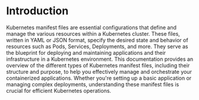 # Introduction
Kubernetes manifest files are essential configurations that define and manage the various resources within a Kubernetes cluster. These files, written in YAML or JSON format, specify the desired state and behavior of resources such as Pods, Services, Deployments, and more. They serve as the blueprint for deploying and maintaining applications and their infrastructure in a Kubernetes environment. This documentation provides an overview of the different types of Kubernetes manifest files, including their structure and purpose, to help you effectively manage and orchestrate your containerized applications. Whether you're setting up a basic application or managing complex deployments, understanding these manifest files is crucial for efficient Kubernetes operations.

